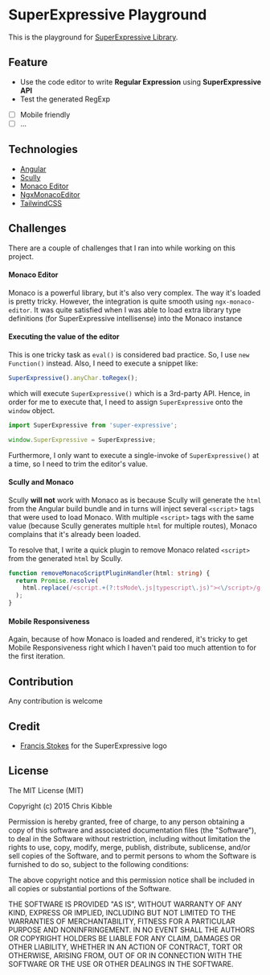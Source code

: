 # SuperExpressive Playground

This is the playground for [SuperExpressive Library](https://github.com/francisrstokes/super-expressive).

## Feature

- Use the code editor to write **Regular Expression** using **SuperExpressive API**
- Test the generated RegExp

- [ ] Mobile friendly
- [ ] ...

## Technologies

- [Angular](https://angular.io)
- [Scully](https://scully.io)
- [Monaco Editor](https://microsoft.github.io/monaco-editor/)
- [NgxMonacoEditor](https://github.com/atularen/ngx-monaco-editor)
- [TailwindCSS](https://tailwindcss.com/)

## Challenges

There are a couple of challenges that I ran into while working on this project.

#### Monaco Editor

Monaco is a powerful library, but it's also very complex. The way it's loaded is pretty tricky. However, the integration is quite smooth using `ngx-monaco-editor`. It was quite satisfied when I was able to load extra library type definitions (for SuperExpressive intellisense) into the Monaco instance

#### Executing the value of the editor

This is one tricky task as `eval()` is considered bad practice. So, I use `new Function()` instead. Also, I need to execute a snippet like:

```ts
SuperExpressive().anyChar.toRegex();
```

which will execute `SuperExpressive()` which is a 3rd-party API. Hence, in order for me to execute that, I need to assign `SuperExpressive` onto the `window` object.

```ts
import SuperExpressive from 'super-expressive';

window.SuperExpressive = SuperExpressive;
```

Furthermore, I only want to execute a single-invoke of `SuperExpressive()` at a time, so I need to trim the editor's value.

#### Scully and Monaco

Scully **will not** work with Monaco as is because Scully will generate the `html` from the Angular build bundle and in turns will inject several `<script>` tags that were used to load Monaco. With multiple `<script>` tags with the same value (because Scully generates multiple `html` for multiple routes), Monaco complains that it's already been loaded.

To resolve that, I write a quick plugin to remove Monaco related `<script>` from the generated `html` by Scully.

```ts
function removeMonacoScriptPluginHandler(html: string) {
  return Promise.resolve(
    html.replace(/<script.+(?:tsMode\.js|typescript\.js)"><\/script>/g, "")
  );
}
``` 

#### Mobile Responsiveness

Again, because of how Monaco is loaded and rendered, it's tricky to get Mobile Responsiveness right which I haven't paid too much attention to for the first iteration.

## Contribution

Any contribution is welcome

## Credit

- [Francis Stokes](https://github.com/francisrstokes) for the SuperExpressive logo

## License
The MIT License (MIT)

Copyright (c) 2015 Chris Kibble

Permission is hereby granted, free of charge, to any person obtaining a copy of this software and associated documentation files (the "Software"), to deal in the Software without restriction, including without limitation the rights to use, copy, modify, merge, publish, distribute, sublicense, and/or sell copies of the Software, and to permit persons to whom the Software is furnished to do so, subject to the following conditions:

The above copyright notice and this permission notice shall be included in all copies or substantial portions of the Software.

THE SOFTWARE IS PROVIDED "AS IS", WITHOUT WARRANTY OF ANY KIND, EXPRESS OR IMPLIED, INCLUDING BUT NOT LIMITED TO THE WARRANTIES OF MERCHANTABILITY, FITNESS FOR A PARTICULAR PURPOSE AND NONINFRINGEMENT. IN NO EVENT SHALL THE AUTHORS OR COPYRIGHT HOLDERS BE LIABLE FOR ANY CLAIM, DAMAGES OR OTHER LIABILITY, WHETHER IN AN ACTION OF CONTRACT, TORT OR OTHERWISE, ARISING FROM, OUT OF OR IN CONNECTION WITH THE SOFTWARE OR THE USE OR OTHER DEALINGS IN THE SOFTWARE.
